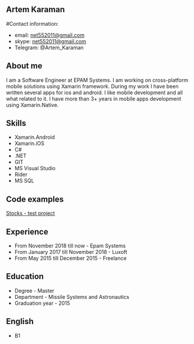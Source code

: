 ## Artem Karaman

#Contact information:
* email: 	net552011@gmail.com
* skype: 	net552011@gmail.com
* Telegram:	@Artem_Karaman

## About me

I am a Software Engineer at EPAM Systems. I am working on cross-platform mobile solutions using Xamarin framework. During my work I have been written several apps for ios and android. I like mobile development and all what related to it. I have more than 3+ years in mobile apps development using Xamarin.Native.

## Skills

* Xamarin.Android
* Xamarin.iOS
* C#
* .NET
* GIT
* MS Visual Studio
* Rider
* MS SQL

## Code examples

[Stocks - test project](https://github.com/namarakM/Stocks/tree/master/Stocks)

## Experience

* From November 2018 till now - Epam Systems
* From January 2017 till November 2018 - Luxoft
* From May 2015 till December 2015 - Freelance

## Education

* Degree - Master
* Department - Missile Systems and Astronautics 
* Graduation year - 2015

## English

* B1 

